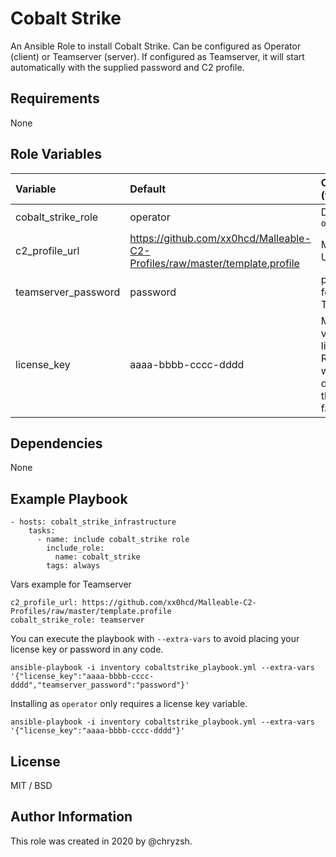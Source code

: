 Cobalt Strike
=========

An Ansible Role to install Cobalt Strike. Can be configured as Operator (client) or Teamserver (server). If configured as Teamserver, it will start automatically with the supplied password and C2 profile.

Requirements
------------

None

Role Variables
--------------

| Variable                          | Default                 | Comments (type)                                                                                                                                                                       |
| :-------------------------------- | :---------------------- | :------------------------------------------------------------------------------------------------------------------------------------------------------------------------------------ |
| cobalt_strike_role            | operator                   | Defaults to `operator`
| c2_profile_url            | https://github.com/xx0hcd/Malleable-C2-Profiles/raw/master/template.profile                   | Must be a URL
| teamserver_password            | password                   | password for your Teamserver
| license_key            | aaaa-bbbb-cccc-dddd                   | Must be a valid license key. Running with the default in this role will fail.

Dependencies
------------

None

Example Playbook
----------------

    - hosts: cobalt_strike_infrastructure
        tasks:
          - name: include cobalt_strike role
            include_role:
              name: cobalt_strike
            tags: always

Vars example for Teamserver

    c2_profile_url: https://github.com/xx0hcd/Malleable-C2-Profiles/raw/master/template.profile
    cobalt_strike_role: teamserver

You can execute the playbook with `--extra-vars` to avoid placing your license key or password in any code.

    ansible-playbook -i inventory cobaltstrike_playbook.yml --extra-vars '{"license_key":"aaaa-bbbb-cccc-dddd","teamserver_password":"password"}'

Installing as `operator` only requires a license key variable.

    ansible-playbook -i inventory cobaltstrike_playbook.yml --extra-vars '{"license_key":"aaaa-bbbb-cccc-dddd"}'



License
-------

MIT / BSD

Author Information
------------------

This role was created in 2020 by @chryzsh. 